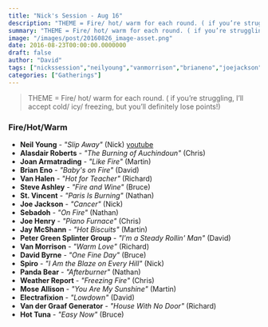 ```yaml
---
title: "Nick's Session - Aug 16"
description: "THEME = Fire/ hot/ warm for each round. ( if you’re struggling, I’ll accept cold/ icy/ freezing, but you’ll definitely lose points!)"
summary: "THEME = Fire/ hot/ warm for each round. ( if you’re struggling, I’ll accept cold/ icy/ freezing, but you’ll definitely lose points!)"
image: "/images/post/20160826_image-asset.png"
date: 2016-08-23T00:00:00.0000000
draft: false
author: "David"
tags: ["nickssession","neilyoung","vanmorrison","brianeno","joejackson","petergreen","moseallison","joehenry","davidbyrne","sebadoh","joanarmatrading","hottuna","vanhalen","stvincent","pandabear","jaymcshann","electrafixion","spiro","steveashley","weatherreport","alasdairroberts","vandergraafgenerator","youtube"]
categories: ["Gatherings"]
---
```

> THEME = Fire/ hot/ warm for each round. ( if you’re struggling, I’ll accept cold/ icy/ freezing, but you’ll definitely lose points!)
### Fire/Hot/Warm
- **Neil Young** - _"Slip Away"_ (Nick) [youtube](https://www.youtube.com/watch?v=stzfzAJXuK8)
- **Alasdair Roberts** - _"The Burning of Auchindoun"_ (Chris)
- **Joan Armatrading** - _"Like Fire"_ (Martin)
- **Brian Eno** - _"Baby's on Fire"_ (David)
- **Van Halen** - _"Hot for Teacher"_ (Richard)
- **Steve Ashley** - _"Fire and Wine"_ (Bruce)
- **St. Vincent** - _"Paris Is Burning"_ (Nathan)
- **Joe Jackson** - _"Cancer"_ (Nick)
- **Sebadoh** - _"On Fire"_ (Nathan)
- **Joe Henry** - _"Piano Furnace"_ (Chris)
- **Jay McShann** - _"Hot Biscuits"_ (Martin)
- **Peter Green Splinter Group** - _"I'm a Steady Rollin' Man"_ (David)
- **Van Morrison** - _"Warm Love"_ (Richard)
- **David Byrne** - _"One Fine Day"_ (Bruce)
- **Spiro** - _"I Am the Blaze on Every Hill"_ (Nick)
- **Panda Bear** - _"Afterburner"_ (Nathan)
- **Weather Report** - _"Freezing Fire"_ (Chris)
- **Mose Allison** - _"You Are My Sunshine"_ (Martin)
- **Electrafixion** - _"Lowdown"_ (David)
- **Van der Graaf Generator** - _"House With No Door"_ (Richard)
- **Hot Tuna** - _"Easy Now"_ (Bruce)
